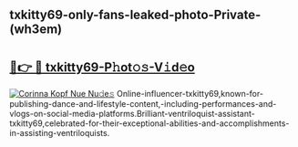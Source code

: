 ## txkitty69-only-fans​-leaked-photo​-Private-(wh3em)


# <h2><a href="https://mediaupload.pro?title=txkitty69&ref=git">🔗👉 🔴 txkitty69-P𝚑ot𝚘𝚜-V𝚒d𝚎o</a></h2>

[![Corinna Kopf Nue Nu𝚍e𝚜](https://i.imgur.com/0qMVB7G.gif)](https://mediaupload.pro?title=txkitty69&ref=git)
Online-influencer-txkitty69,known-for-publishing-dance-and-lifestyle-content,-including-performances-and-vlogs-on-social-media-platforms.Brilliant-ventriloquist-assistant-txkitty69,celebrated-for-their-exceptional-abilities-and-accomplishments-in-assisting-ventriloquists.  